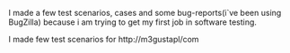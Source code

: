 
I made a few test scenarios, cases and some bug-reports(i`ve been using BugZilla) because i am trying to get my first job in software testing.

I made few test scenarios for http://m3gustapl/com
